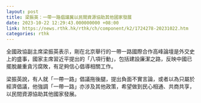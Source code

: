 ```yaml
---
layout: post
title: 梁振英：一帶一路倡議冀以民間資源協助其他國家發展
date: 2023-10-22 12:29:43.000000000 +08:00
link: https://news.rthk.hk/rthk/ch/component/k2/1724278-20231022.htm
categories: rthk
---
```


全國政協副主席梁振英表示，剛在北京舉行的一帶一路國際合作高峰論壇是外交史上的盛事，國家主席習近平提出的「八項行動」，包括建設廉潔之路，反映中國已擺脫嚴重貪污腐敗，有足夠信心倡導相關工作。

梁振英說，有人就「一帶一路」倡議拖後腿，提出負面不實言論，或者以為只屬於經濟倡議，他強調「一帶一路」亦涉及其他政策，希望做到民心相通、共商共享，以民間資源協助其他國家發展。
